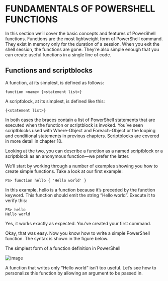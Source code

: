 
# FUNDAMENTALS OF POWERSHELL FUNCTIONS
In this section we’ll cover the basic concepts and features of PowerShell functions. Functions are the most lightweight form of PowerShell command. They exist in memory only for the duration of a session. When you exit the shell session, the functions are gone. They’re also simple enough that you can create useful functions in a single line of code.

## Functions and scriptblocks
A function, at its simplest, is defined as follows:
```
function <name> {<statement list>}
```  
A scriptblock, at its simplest, is defined like this:
```
{<statement list>}
```
In both cases the braces contain a list of PowerShell statements that are executed when the function or scriptblock is invoked. You’ve seen scriptblocks used with Where-Object and Foreach-Object or the looping and conditional statements in previous chapters. Scriptblocks are covered in more detail in chapter 10.

Looking at the two, you can describe a function as a named scriptblock or a scriptblock as an anonymous function—we prefer the latter.

We’ll start by working through a number of examples showing you how to create simple functions. Take a look at our first example:
```
PS> function hello { 'Hello world' }
```
In this example, hello is a function because it’s preceded by the function keyword. This function should emit the string “Hello world”. Execute it to verify this:
```
PS> hello
Hello world
```
Yes, it works exactly as expected. You’ve created your first command.

Okay, that was easy. Now you know how to write a simple PowerShell function. The syntax is shown in the figure below.

 The simplest form of a function definition in PowerShell
 
![image](https://user-images.githubusercontent.com/47218880/61804144-068ee200-adf9-11e9-88ef-ee85ec2aee24.png)

A function that writes only “Hello world” isn’t too useful. Let’s see how to personalize this function by allowing an argument to be passed in.
